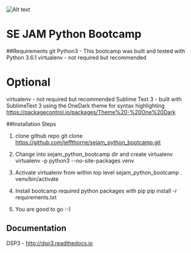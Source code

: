 ![Alt text](https://dl.dropboxusercontent.com/u/19596584/dsp3_logo3.jpg "Optional title")

SE JAM Python Bootcamp
====


##Requirements
git
Python3 - This bootcamp was built and tested with Python 3.6.1
virtualenv - not required but recommended



Optional
=========
virtualenv - not required but recommended
Sublime Text 3 - built with SublimeText 3 using the OneDark theme for syntax highlighting
                  https://packagecontrol.io/packages/Theme%20-%20One%20Dark




##Installation Steps
1. clone github repo
   git clone https://github.com/jeffthorne/sejam_python_bootcamp.git

2. Change into sejam_python_bootcamp dir and create virtualenv
   virtualenv -p python3 --no-site-packages venv

3. Activate virtualenv from within top level sejam_python_bootcamp
   . venv/bin/activate

4. Install bootcamp required python packages with pip
   pip install -r requirements.txt 

5. You are good to go :-)




## Documentation
DSP3 - http://dsp3.readthedocs.io 